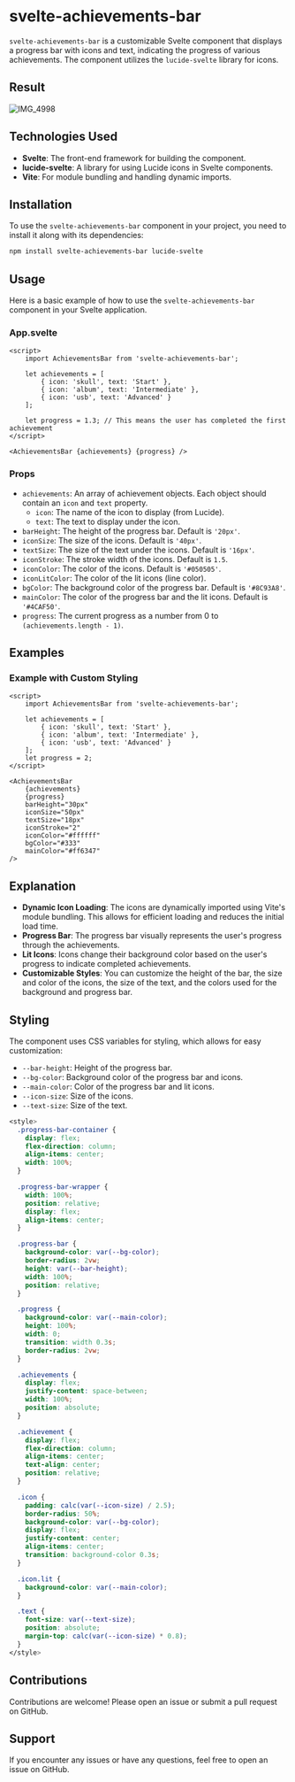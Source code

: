 # svelte-achievements-bar

`svelte-achievements-bar` is a customizable Svelte component that displays a progress bar with icons and text, indicating the progress of various achievements. The component utilizes the `lucide-svelte` library for icons.

## Result

![IMG_4998](https://github.com/user-attachments/assets/2660e445-c2b8-4fd4-bc99-92c0ca63d6e9)

## Technologies Used

- **Svelte**: The front-end framework for building the component.
- **lucide-svelte**: A library for using Lucide icons in Svelte components.
- **Vite**: For module bundling and handling dynamic imports.

## Installation

To use the `svelte-achievements-bar` component in your project, you need to install it along with its dependencies:

```bash
npm install svelte-achievements-bar lucide-svelte
```

## Usage

Here is a basic example of how to use the `svelte-achievements-bar` component in your Svelte application.

### App.svelte

```svelte
<script>
	import AchievementsBar from 'svelte-achievements-bar';

	let achievements = [
		{ icon: 'skull', text: 'Start' },
		{ icon: 'album', text: 'Intermediate' },
		{ icon: 'usb', text: 'Advanced' }
	];

	let progress = 1.3; // This means the user has completed the first achievement
</script>

<AchievementsBar {achievements} {progress} />
```

### Props

- `achievements`: An array of achievement objects. Each object should contain an `icon` and `text` property.
  - `icon`: The name of the icon to display (from Lucide).
  - `text`: The text to display under the icon.
- `barHeight`: The height of the progress bar. Default is `'20px'`.
- `iconSize`: The size of the icons. Default is `'40px'`.
- `textSize`: The size of the text under the icons. Default is `'16px'`.
- `iconStroke`: The stroke width of the icons. Default is `1.5`.
- `iconColor`: The color of the icons. Default is `'#050505'`.
- `iconLitColor`: The color of the lit icons (line color).
- `bgColor`: The background color of the progress bar. Default is `'#8C93A8'`.
- `mainColor`: The color of the progress bar and the lit icons. Default is `'#4CAF50'`.
- `progress`: The current progress as a number from 0 to `(achievements.length - 1)`.

## Examples

### Example with Custom Styling

```svelte
<script>
	import AchievementsBar from 'svelte-achievements-bar';

	let achievements = [
		{ icon: 'skull', text: 'Start' },
		{ icon: 'album', text: 'Intermediate' },
		{ icon: 'usb', text: 'Advanced' }
	];
	let progress = 2;
</script>

<AchievementsBar
	{achievements}
	{progress}
	barHeight="30px"
	iconSize="50px"
	textSize="18px"
	iconStroke="2"
	iconColor="#ffffff"
	bgColor="#333"
	mainColor="#ff6347"
/>
```

## Explanation

- **Dynamic Icon Loading**: The icons are dynamically imported using Vite's module bundling. This allows for efficient loading and reduces the initial load time.
- **Progress Bar**: The progress bar visually represents the user's progress through the achievements.
- **Lit Icons**: Icons change their background color based on the user's progress to indicate completed achievements.
- **Customizable Styles**: You can customize the height of the bar, the size and color of the icons, the size of the text, and the colors used for the background and progress bar.

## Styling

The component uses CSS variables for styling, which allows for easy customization:

- `--bar-height`: Height of the progress bar.
- `--bg-color`: Background color of the progress bar and icons.
- `--main-color`: Color of the progress bar and lit icons.
- `--icon-size`: Size of the icons.
- `--text-size`: Size of the text.

```css
<style>
  .progress-bar-container {
    display: flex;
    flex-direction: column;
    align-items: center;
    width: 100%;
  }

  .progress-bar-wrapper {
    width: 100%;
    position: relative;
    display: flex;
    align-items: center;
  }

  .progress-bar {
    background-color: var(--bg-color);
    border-radius: 2vw;
    height: var(--bar-height);
    width: 100%;
    position: relative;
  }

  .progress {
    background-color: var(--main-color);
    height: 100%;
    width: 0;
    transition: width 0.3s;
    border-radius: 2vw;
  }

  .achievements {
    display: flex;
    justify-content: space-between;
    width: 100%;
    position: absolute;
  }

  .achievement {
    display: flex;
    flex-direction: column;
    align-items: center;
    text-align: center;
    position: relative;
  }

  .icon {
    padding: calc(var(--icon-size) / 2.5);
    border-radius: 50%;
    background-color: var(--bg-color);
    display: flex;
    justify-content: center;
    align-items: center;
    transition: background-color 0.3s;
  }

  .icon.lit {
    background-color: var(--main-color);
  }

  .text {
    font-size: var(--text-size);
    position: absolute;
    margin-top: calc(var(--icon-size) * 0.8);
  }
</style>
```

## Contributions

Contributions are welcome! Please open an issue or submit a pull request on GitHub.

## Support

If you encounter any issues or have any questions, feel free to open an issue on GitHub.
